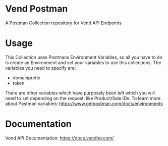 # Vend Postman

A Postman Collection repository for Vend API Endpoints

# Usage

This Collection uses Postmans Environment Variables, so all you have to do is create an Environment and set your variables to use this collections. The variables you need to specify are:

- domainprefix
- token

There are other variables which have purposely been left which you will need to set depending on the request, like Product/Sale IDs.
To learn more about Postman variables: https://www.getpostman.com/docs/environments

# Documentation

Vend API Documentation: https://docs.vendhq.com/ 
